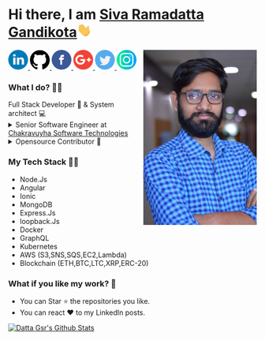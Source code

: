 <h1>Hi there, I am <a href="https://gsrdatta.github.io/portfolio/">Siva Ramadatta Gandikota</a><img
    src="https://raw.githubusercontent.com/ABSphreak/ABSphreak/master/gifs/Hi.gif" width="30px"></h1>
<img align='right' src="https://github.com/gsrdatta/gsrdatta/blob/master/image.jpg" width="230" />

<a href="https://www.linkedin.com/in/gsrdatta">
  <img src="https://github.com/gsrdatta/gsrdatta/blob/master/logos/linkedin.png" width="40" />
</a>

<a href="https://github.com/gsrdatta">
  <img src="https://github.com/gsrdatta/gsrdatta/blob/master/logos/github-logo.png" width="40" />
</a>

<a href="https://www.facebook.com/gsrdatta/">
  <img src="https://github.com/gsrdatta/gsrdatta/blob/master/logos/facebook.png" width="40" />
</a>

<a href="mailto:gsrdatta@gmail.com">
  <img src="https://github.com/gsrdatta/gsrdatta/blob/master/logos/google-plus.png" width="40" />
</a>

<a href="https://twitter.com/gsrdatta">
  <img src="https://github.com/gsrdatta/gsrdatta/blob/master/logos/twitter.png" width="40" />
</a>

<a href="https://www.instagram.com/gsr_datta">
  <img src="https://github.com/gsrdatta/gsrdatta/blob/master/logos/instagram.png" width="40" />
</a>

<h3>What I do? 👨‍💻</h3>
  <summary>Full Stack Developer 🍥 & System architect 💻 <summary>
<details>
  <summary>Senior Software Engineer at <a href="https://www.chakravuyha.com/">Chakravuyha Software Technologies</a>
  </summary>
  <ul>
    <li>Creating RESTful services using Node.Js and Express.Js </li>
    <li>Working on Ethereum and Bitcoin Blockchains (creating Wallets,Transactions and Tracking Incoming Transactions)</li>
    <li>Conceptualize, develop, and test UI, core functionalities for Web Applications</li>
    <li>Designed and developed core features for many applications</li>
    <li>Web and mobile Front-end development using Angular, Ionic, HTML5, CSS</li>
    <li>Construction of Project & Database Architecture for various projects</li>
  </ul>
</details>

<details>
  <summary>Opensource Contributor 📝</summary>
  <ul>
    <li>You can also scroll down and get the information on my <a href="https://github.com/gsrdatta">github profile</a>.
    </li>
  </ul>
</details>

<h3>My Tech Stack 👨‍💻</h3>
<ul>
  <li>Node.Js</li>
  <li>Angular</li>
  <li>Ionic</li>
  <li>MongoDB</li>
  <li>Express.Js</li>
  <li>loopback.Js</li>
  <li>Docker</li>
  <li>GraphQL</li>
  <li>Kubernetes</li> 
  <li>AWS (S3,SNS,SQS,EC2,Lambda)</li>
  <li>Blockchain (ETH,BTC,LTC,XRP,ERC-20)</li>
</ul>

<h3>What if you like my work? 🤩</h3>
<ul>
  <li>You can Star ⭐ the repositories you like.</li>
  <li>You can react ❤️ to my LinkedIn posts.</li>
</ul>

[![Datta Gsr's Github
Stats](https://github-readme-stats.vercel.app/api?username=gsrdatta&show_icons=true&count_private=true)](https://github.com/gsrdatta/github-readme-stats)
